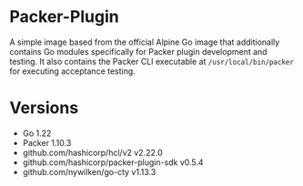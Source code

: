 # Packer-Plugin

A simple image based from the official Alpine Go image that additionally contains Go modules specifically for Packer plugin development and testing. It also contains the Packer CLI executable at `/usr/local/bin/packer` for executing acceptance testing.

# Versions

- Go 1.22
- Packer 1.10.3
- github.com/hashicorp/hcl/v2 v2.22.0
- github.com/hashicorp/packer-plugin-sdk v0.5.4
- github.com/nywilken/go-cty v1.13.3

